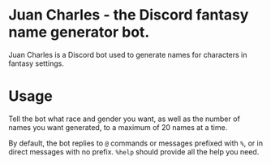 # Juan Charles - the Discord fantasy name generator bot.

Juan Charles is a Discord bot used to generate names for characters in fantasy settings. 

# Usage
Tell the bot what race and gender you want, as well as the number of names you want generated, to a maximum of 20 names at a time.

By default, the bot replies to `@` commands or messages prefixed with `%`, or in direct messages with no prefix. `%help` should provide all the help you need.